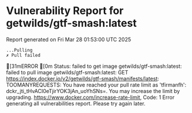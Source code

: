 # Vulnerability Report for getwilds/gtf-smash:latest

Report generated on Fri Mar 28 01:53:00 UTC 2025

    ...Pulling
    ✗ Pull failed
[31mERROR  [0m Status: failed to get image getwilds/gtf-smash:latest: failed to pull image getwilds/gtf-smash:latest: GET https://index.docker.io/v2/getwilds/gtf-smash/manifests/latest: TOOMANYREQUESTS: You have reached your pull rate limit as 'tfirmanfh': dckr_jti_tHvACI0eTjirYOK3jAn_uoYhSNs=. You may increase the limit by upgrading. https://www.docker.com/increase-rate-limit, Code: 1 
Error generating all vulnerabilities report. Please try again later.

